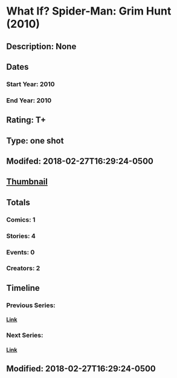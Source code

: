 # What If? Spider-Man: Grim Hunt (2010)
## Description: None
## Dates
### Start Year: 2010
### End Year: 2010
## Rating: T+
## Type: one shot
## Modifed: 2018-02-27T16:29:24-0500
## [Thumbnail](http://i.annihil.us/u/prod/marvel/i/mg/6/c0/5a95cd1d09828.jpg)
## Totals
### Comics: 1
### Stories: 4
### Events: 0
### Creators: 2
## Timeline
### Previous Series: 
#### [Link]()
### Next Series: 
#### [Link]()
## Modified: 2018-02-27T16:29:24-0500